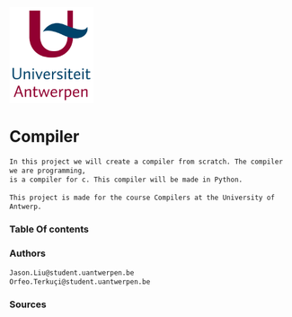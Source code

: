 <img src="Pictures/UA.png" alt="drawing" style="width:150px;"/>

# Compiler
    In this project we will create a compiler from scratch. The compiler we are programming, 
    is a compiler for c. This compiler will be made in Python.
    
    This project is made for the course Compilers at the University of Antwerp.

### Table Of contents

### Authors
    Jason.Liu@student.uantwerpen.be
    Orfeo.Terkuçi@student.uantwerpen.be

### Sources